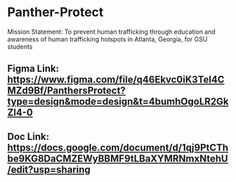 # Panther-Protect

Mission Statement: To prevent human trafficking through education and awareness of human trafficking hotspots in Atlanta, Georgia, for GSU students


## Figma Link: https://www.figma.com/file/q46Ekvc0iK3TeI4CMZd9Bf/PanthersProtect?type=design&mode=design&t=4bumhOgoLR2GkZl4-0
## Doc Link: https://docs.google.com/document/d/1qj9PtCThbe9KG8DaCMZEWyBBMF9tLBaXYMRNmxNtehU/edit?usp=sharing
